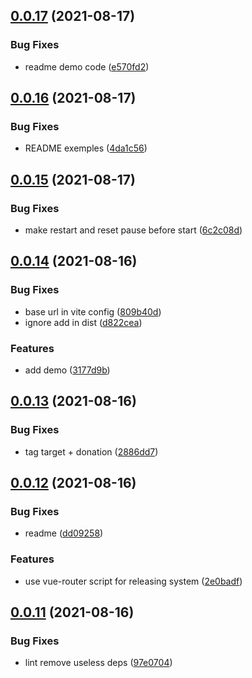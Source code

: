 ## [0.0.17](https://github.com/riderx/vue-timer-hook/compare/v0.0.16...v0.0.17) (2021-08-17)

### Bug Fixes

- readme demo code ([e570fd2](https://github.com/riderx/vue-timer-hook/commit/e570fd2a8dca2e66d1043c1e5ac5bde9089a5186))

## [0.0.16](https://github.com/riderx/vue-timer-hook/compare/v0.0.15...v0.0.16) (2021-08-17)

### Bug Fixes

- README exemples ([4da1c56](https://github.com/riderx/vue-timer-hook/commit/4da1c568ad860b2b3e8584312237f31ca2e509ca))

## [0.0.15](https://github.com/riderx/vue-timer-hook/compare/v0.0.14...v0.0.15) (2021-08-17)

### Bug Fixes

- make restart and reset pause before start ([6c2c08d](https://github.com/riderx/vue-timer-hook/commit/6c2c08d9109307566dcbbdbb2c7fc59468a501ec))

## [0.0.14](https://github.com/riderx/vue-timer-hook/compare/v0.0.13...v0.0.14) (2021-08-16)

### Bug Fixes

- base url in vite config ([809b40d](https://github.com/riderx/vue-timer-hook/commit/809b40d5f010696b8a801bc92af248e85dc54a7f))
- ignore add in dist ([d822cea](https://github.com/riderx/vue-timer-hook/commit/d822cea92c255a55f1297dc6ca0c730af9a1dfc6))

### Features

- add demo ([3177d9b](https://github.com/riderx/vue-timer-hook/commit/3177d9b1705721fe1235ac6ba8878ee5947537e1))

## [0.0.13](https://github.com/riderx/vue-timer-hook/compare/v0.0.12...v0.0.13) (2021-08-16)

### Bug Fixes

- tag target + donation ([2886dd7](https://github.com/riderx/vue-timer-hook/commit/2886dd7c3e01da3f354c492dcb12fd17c3807f29))

## [0.0.12](https://github.com/riderx/vue-timer-hook/compare/v0.0.11...v0.0.12) (2021-08-16)

### Bug Fixes

- readme ([dd09258](https://github.com/riderx/vue-timer-hook/commit/dd09258be2de137cfe4bafdbeb319df6e2f44647))

### Features

- use vue-router script for releasing system ([2e0badf](https://github.com/riderx/vue-timer-hook/commit/2e0badf91a1233dfc58419621c13a60680945294))

## [0.0.11](https://github.com/riderx/vue-timer-hook/compare/v0.0.10...v0.0.11) (2021-08-16)

### Bug Fixes

- lint remove useless deps ([97e0704](https://github.com/riderx/vue-timer-hook/commit/97e0704de6ef3709b8349b9b3f9b88358c0b09c6))
